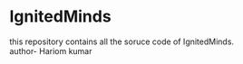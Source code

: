 # IgnitedMinds
this repository contains all the soruce code of IgnitedMinds.
</br>
author- Hariom kumar
